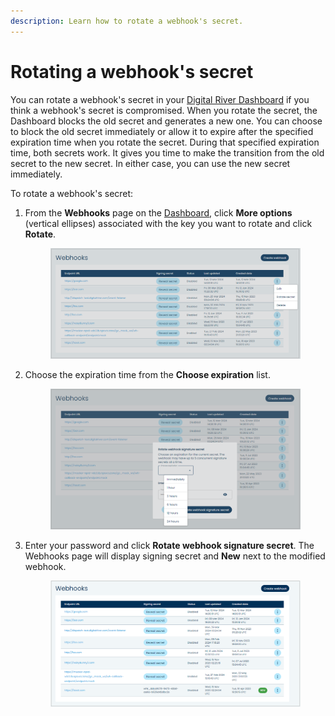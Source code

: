 ```yaml
---
description: Learn how to rotate a webhook's secret.
---
```


# Rotating a webhook's secret

You can rotate a webhook's secret in your [Digital River Dashboard](https://dashboard.digitalriver.com) if you think a webhook's secret is compromised. When you rotate the secret, the Dashboard blocks the old secret and generates a new one. You can choose to block the old secret immediately or allow it to expire after the specified expiration time when you rotate the secret. During that specified expiration time, both secrets work. It gives you time to make the transition from the old secret to the new secret. In either case, you can use the new secret immediately.

To rotate a webhook's secret:

1.  From the **Webhooks** page on the [Dashboard](https://dashboard.digitalriver.com), click **More options** (vertical ellipses) associated with the key you want to rotate and click **Rotate**.

    <figure><img src="../../../../.gitbook/assets/1 Rotating a webhook - options drpdown.png" alt=""><figcaption></figcaption></figure>
2.  Choose the expiration time from the **Choose expiration** list.

    <figure><img src="../../../../.gitbook/assets/2 Rotating a webhook - rotate modal.png" alt=""><figcaption></figcaption></figure>
3.  Enter your password and click **Rotate webhook signature secret**. The Webhooks page will display signing secret and **New** next to the modified webhook.

    <figure><img src="../../../../.gitbook/assets/3 Rotating a webhook - rotate new complete.png" alt=""><figcaption></figcaption></figure>
